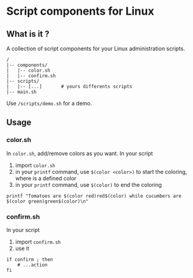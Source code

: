 # Script components for Linux

## What is it ?

A collection of script components for your Linux administration scripts.

```
/
|-- components/
|   |-- color.sh
|   |-- confirm.sh
|-- scripts/
|   |-- [...]       # yours differents scripts
|-- main.sh
```

Use `/scripts/demo.sh` for a demo.

## Usage

### color.sh

In `color.sh`, add/remove colors as you want.
In your script
1. import `color.sh`
2. in your `printf` command, use `$(color <color>)` to start the coloring, where *<color>* is a defined color
3. in your `printf` command, use `$(color)` to end the coloring
```
printf "Tomatoes are $(color red)red$(color) while cucumbers are $(color green)green$(color)\n"
```

### confirm.sh

In your script
1. import `confirm.sh`
2. use it
```
if confirm ; then
	# ...action
fi
```